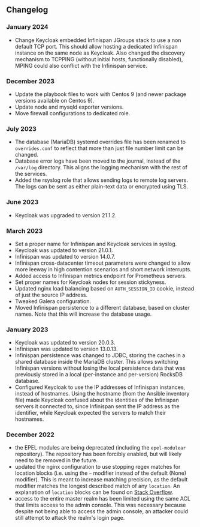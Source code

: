 ## Changelog

### January 2024
  - Change Keycloak embedded Infinispan JGroups stack to use a non default TCP
    port. This should allow hosting a dedicated Infinispan instance on the same
    node as Keycloak. Also changed the discovery mechanism to TCPPING
    (without initial hosts, functionally disabled), MPING could also conflict
    with the Infinispan service.

### December 2023
  - Update the playbook files to work with Centos 9 (and newer package versions
    available on Centos 9).
  - Update node and mysqld exporter versions.
  - Move firewall configurations to dedicated role.

### July 2023
  - The database (MariaDB) systemd overrides file has been renamed to
    `overrides.conf` to reflect that more than just file number limit can be
    changed.
  - Database error logs have been moved to the journal, instead of the
    `/var/log` directory. This aligns the logging mechanism with the rest of the
    services.
  - Added the rsyslog role that allows sending logs to remote log servers. The
    logs can be sent as either plain-text data or encrypted using TLS.

### June 2023
  - Keycloak was upgraded to version 21.1.2.

### March 2023
  - Set a proper name for Infinispan and Keycloak services in syslog.
  - Keycloak was updated to version 21.0.1.
  - Infinispan was updated to version 14.0.7.
  - Infinispan cross-datacenter timeout parameters were changed to allow more
    leeway in high contention scenarios and short network interrupts.
  - Added access to Infinispan metrics endpoint for Prometheus servers.
  - Set proper names for Keycloak nodes for session stickyness.
  - Updated nginx load balancing based on `AUTH_SESSION_ID` cookie, instead of
    just the source IP address.
  - Tweaked Galera configuration.
  - Moved Infinispan persistence to a different database, based on cluster
    names. Note that this will increase the database usage.


### January 2023
  - Keycloak was updated to version 20.0.3.
  - Infinispan was updated to version 13.0.13.
  - Infinispan persistence was changed to JDBC, storing the caches in a shared
    database inside the MariaDB cluster. This allows switching Infinispan
    versions without losing the local persistence data that was previously
    stored in a local (per-instance and per-version) RocksDB database.
  - Configured Keycloak to use the IP addresses of Infinispan instances, instead
    of hostnames. Using the hostname (from the Ansible inventory file) made
    Keycloak confused about the identities of the Infinispan servers it
    connected to, since Infinispan sent the IP address as the identifier, while
    Keycloak expected the servers to match their hostnames.


### December 2022
  - the EPEL modules are being deprecated (including the `epel-modulear`
    repository). The repository has been forcibly enabled, but will likely need
    to be removed in the future.
  - updated the nginx configuration to use stopping regex matches for location
    blocks (i.e. using the `~` modifier instead of the default (None) modifier).
    This is meant to increase matching precision, as the default modifier matches
    the longest described match of any `location`. An explanation of `location`
    blocks can be found on [Stack Overflow](https://stackoverflow.com/a/59846239).
  - access to the entire master realm has been limited using the same ACL that
    limits access to the admin console. This was necessary because despite not
    being able to access the admin console, an attacker could still attempt to
    attack the realm's login page.
